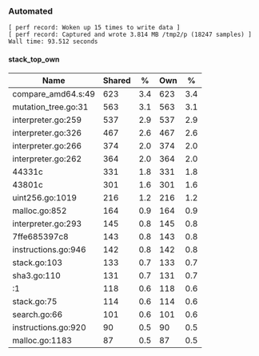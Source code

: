### Automated

```
[ perf record: Woken up 15 times to write data ]
[ perf record: Captured and wrote 3.814 MB /tmp2/p (18247 samples) ]
Wall time: 93.512 seconds
```

#### stack_top_own

Name                                             | Shared |   %   | Own |   %
-------------------------------------------------|--------|-------|-----|------
compare_amd64.s:49                               |    623 |   3.4 | 623 |   3.4
mutation_tree.go:31                              |    563 |   3.1 | 563 |   3.1
interpreter.go:259                               |    537 |   2.9 | 537 |   2.9
interpreter.go:326                               |    467 |   2.6 | 467 |   2.6
interpreter.go:266                               |    374 |   2.0 | 374 |   2.0
interpreter.go:262                               |    364 |   2.0 | 364 |   2.0
44331c                                           |    331 |   1.8 | 331 |   1.8
43801c                                           |    301 |   1.6 | 301 |   1.6
uint256.go:1019                                  |    216 |   1.2 | 216 |   1.2
malloc.go:852                                    |    164 |   0.9 | 164 |   0.9
interpreter.go:293                               |    145 |   0.8 | 145 |   0.8
7ffe685397c8                                     |    143 |   0.8 | 143 |   0.8
instructions.go:946                              |    142 |   0.8 | 142 |   0.8
stack.go:103                                     |    133 |   0.7 | 133 |   0.7
sha3.go:110                                      |    131 |   0.7 | 131 |   0.7
<autogenerated>:1                                |    118 |   0.6 | 118 |   0.6
stack.go:75                                      |    114 |   0.6 | 114 |   0.6
search.go:66                                     |    101 |   0.6 | 101 |   0.6
instructions.go:920                              |     90 |   0.5 |  90 |   0.5
malloc.go:1183                                   |     87 |   0.5 |  87 |   0.5
